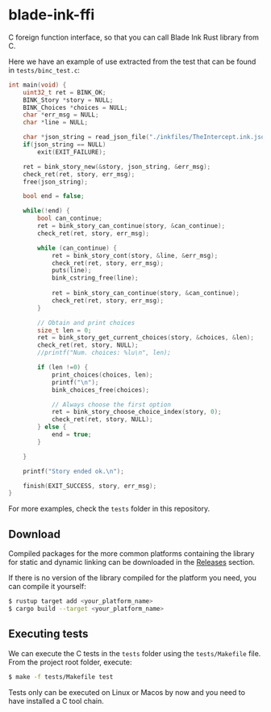 # blade-ink-ffi
C foreign function interface, so that you can call Blade Ink Rust library from C.

Here we have an example of use extracted from the test that can be found in `tests/binc_test.c`:

```c
int main(void) {
    uint32_t ret = BINK_OK;
    BINK_Story *story = NULL;
    BINK_Choices *choices = NULL;
    char *err_msg = NULL;
    char *line = NULL;

    char *json_string = read_json_file("./inkfiles/TheIntercept.ink.json");
    if(json_string == NULL)
        exit(EXIT_FAILURE);

    ret = bink_story_new(&story, json_string, &err_msg);
    check_ret(ret, story, err_msg);
    free(json_string);

    bool end = false;

    while(!end) {
        bool can_continue;
        ret = bink_story_can_continue(story, &can_continue);
        check_ret(ret, story, err_msg);

        while (can_continue) {
            ret = bink_story_cont(story, &line, &err_msg);
            check_ret(ret, story, err_msg);
            puts(line);
            bink_cstring_free(line);
            
            ret = bink_story_can_continue(story, &can_continue);
            check_ret(ret, story, err_msg);
        }

        // Obtain and print choices
        size_t len = 0;
        ret = bink_story_get_current_choices(story, &choices, &len);
        check_ret(ret, story, NULL);
        //printf("Num. choices: %lu\n", len);

        if (len !=0) {
            print_choices(choices, len);
            printf("\n");
            bink_choices_free(choices);

            // Always choose the first option
            ret = bink_story_choose_choice_index(story, 0);
            check_ret(ret, story, NULL);
        } else {
            end = true;
        }

    }

    printf("Story ended ok.\n");

    finish(EXIT_SUCCESS, story, err_msg);
}
```

For more examples, check the `tests` folder in this repository.

## Download

Compiled packages for the more common platforms containing the library for static and dynamic linking can be downloaded in the [Releases](https://github.com/bladecoder/blade-ink-ffi/releases) section.

If there is no version of the library compiled for the platform you need, you can compile it yourself:

```bash
$ rustup target add <your_platform_name>
$ cargo build --target <your_platform_name>
```

## Executing tests

We can execute the C tests in the `tests` folder using the `tests/Makefile` file. From the project root folder, execute:

```bash
$ make -f tests/Makefile test
```

Tests only can be executed on Linux or Macos by now and you need to have installed a C tool chain.
